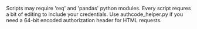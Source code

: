 Scripts may require 'req' and 'pandas' python modules.
Every script requres a bit of editing to include your credentials.
Use authcode_helper.py if you need a 64-bit encoded authorization header for HTML requests.
